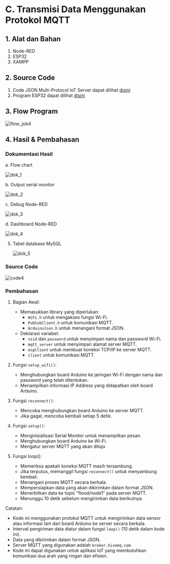 # C. Transmisi Data Menggunakan Protokol MQTT

## 1. Alat dan Bahan
1. Node-RED
2. ESP32
3. XAMPP

## 2. Source Code

1. Code JSON Multi-Protocol IoT Server dapat dilihat <a href="https://github.com/milham08330/Embedded-System/blob/master/Jobsheet%204/B.%20Transmisi%20Data%20Menggunakan%20Protokol%20HTTP/flow%20program%20Multi-Protocol%20IoT.json">disini</a>
2. Program ESP32 dapat dilihat <a href="https://github.com/milham08330/Embedded-System/blob/master/Jobsheet%204/C.%20Transmisi%20Data%20Menggunakan%20Protokol%20MQTT/program%20transmisi%20mqtt/program%20transmisi%20mqtt.ino">disini</a>


## 3. Flow Program

![flow_job4](https://github.com/milham08330/Embedded-System/assets/42812745/f0cee5a9-c8f2-4eb3-9e08-18496695bea6)

## 4. Hasil & Pembahasan
### Dokumentasi Hasil

a. Flow chart 

   ![dok_1](https://github.com/milham08330/Embedded-System/assets/42812745/31368e1e-ba1f-472c-9bf5-12e7b628e0b8)
   
b. Output serial monitor
   
   ![dok_2](https://github.com/milham08330/Embedded-System/assets/42812745/93969556-efc6-48d4-b831-2b01a6bf3985)

c. Debug Node-RED
   
   ![dok_3](https://github.com/milham08330/Embedded-System/assets/42812745/e80de707-c905-467f-8dea-4fe0f02c3075)
   
d. Dashboard Node-RED

   ![dok_4](https://github.com/milham08330/Embedded-System/assets/42812745/7439ccb6-83d2-4724-b8b0-ad233bc2e942)
   
5. Tabel database MySQL
   
   ![dok_5](https://github.com/milham08330/Embedded-System/assets/42812745/9f1e6197-f9e4-4a53-b80e-f0946401972e)


### Source Code

![code4](https://github.com/milham08330/Embedded-System/assets/42812745/d691490a-86a7-488b-8bee-cb4d3a9a8d89)

### Pembahasan
1. Bagian Awal:
   * Memasukkan library yang diperlukan:
     * `WiFi.h` untuk mengakses fungsi Wi-Fi.
     * `PubSubClient.h` untuk komunikasi MQTT.
     * `ArduinoJson.h` untuk menangani format JSON.
   * Deklarasi variabel:
     * `ssid` dan `password` untuk menyimpan nama dan password Wi-Fi.
     * `mqtt_server` untuk menyimpan alamat server MQTT.
     * `espClient` untuk membuat koneksi TCP/IP ke server MQTT.
     * `client` untuk komunikasi MQTT.

2. Fungsi `setup_wifi()`:
   * Menghubungkan board Arduino ke jaringan Wi-Fi dengan nama dan password yang telah ditentukan.
   * Menampilkan informasi IP Address yang didapatkan oleh board Arduino.
     
3. Fungsi `reconnect()`:
   * Mencoba menghubungkan board Arduino ke server MQTT.
   * Jika gagal, mencoba kembali setiap 5 detik.

4. Fungsi `setup()`:
   * Menginisialisasi Serial Monitor untuk menampilkan pesan.
   * Menghubungkan board Arduino ke Wi-Fi.
   * Mengatur server MQTT yang akan dituju

5. Fungsi loop():
   * Memeriksa apakah koneksi MQTT masih tersambung.
   * Jika terputus, memanggil fungsi `reconnect()` untuk menyambung kembali.
   * Menangani proses MQTT secara berkala.
   * Mempersiapkan data yang akan dikirimkan dalam format JSON.
   * Menerbitkan data ke topic "flood/node1" pada server MQTT.
   * Menunggu 10 detik sebelum mengirimkan data berikutnya.

Catatan:
   * Kode ini menggunakan protokol MQTT untuk mengirimkan data sensor atau informasi lain dari board Arduino ke server secara berkala.
   * Interval pengiriman data diatur dalam fungsi `loop()` (10 detik dalam kode ini).
   * Data yang dikirimkan dalam format JSON.
   * Server MQTT yang digunakan adalah `broker.hivemq.com`.
   * Kode ini dapat digunakan untuk aplikasi IoT yang membutuhkan komunikasi dua arah yang ringan dan efisien.
